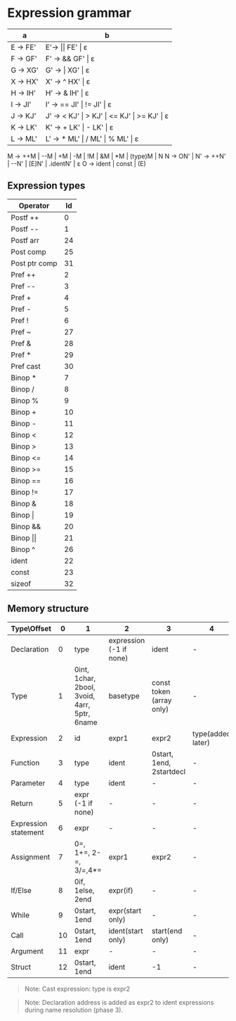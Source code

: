 # Expression grammar
a | b
--|--
E -> FE' | E'-> \|\| FE' \| ε
F -> GF' | F' ->  && GF' \| ε
G -> XG' | G' -> \| XG' \| ε
X -> HX' | X' -> ^ HX' \| ε
H -> IH' | H' -> & IH' \| ε
I -> JI' | I' -> == JI' \| != JI' \| ε
J -> KJ' | J' -> < KJ' \| > KJ' \| <= KJ' \| >= KJ' \| ε
K -> LK' | K' -> + LK' \| - LK' \| ε
L -> ML' | L' -> * ML' \| / ML' \| % ML' \| ε
M -> ++M \| --M \| +M \| -M \| !M \| &M \| *M \| (type)M \| N
N -> ON' | N' -> ++N' \| --N' \| [E]N' \| .identN' \| ε
O -> ident \| const \| (E)

## Expression types
Operator | Id
-------- | --
Postf ++ | 0
Postf -- | 1
Postf arr| 24
Post comp| 25
Post ptr comp | 31
Pref  ++ | 2
Pref  -- | 3
Pref  +  | 4
Pref  -  | 5
Pref  !  | 6
Pref  ~  | 27
Pref  &  | 28
Pref  *  | 29
Pref cast| 30
Binop *  | 7
Binop /  | 8
Binop %  | 9
Binop +  | 10
Binop -  | 11
Binop <  | 12
Binop >  | 13
Binop <= | 14
Binop >= | 15
Binop == | 16
Binop != | 17
Binop &  | 18
Binop \| | 19
Binop && | 20
Binop \|\| | 21
Binop ^  | 26
ident    | 22
const    | 23
sizeof	 | 32

## Memory structure
Type\Offset | 0 | 1 | 2 | 3 | 4
----------- | - | - | - | - | -
Declaration | 0 | type | expression (-1 if none) | ident | -
Type | 1 | 0int, 1char, 2bool, 3void, 4arr, 5ptr, 6name | basetype | const token (array only) | -
Expression | 2 | id | expr1 | expr2 | type(added later)
Function | 3 | type | ident | 0start, 1end, 2startdecl | -
Parameter | 4 | type | ident | - | -
Return | 5 | expr (-1 if none) | - | - | -
Expression statement | 6 | expr | - | - | -
Assignment | 7 | 0=, 1+=, 2-=, 3/=,4*= | expr1 | expr2 | -
If/Else | 8 | 0if, 1else, 2end | expr(if) | - | -
While | 9 | 0start, 1end | expr(start only) | - | -
Call | 10 | 0start, 1end | ident(start only) | start(end only) | -
Argument | 11 | expr | - | - | -
Struct | 12 | 0start, 1end | ident | -1 | -

> Note: Cast expression: type is expr2

> Note: Declaration address is added as expr2 to ident expressions during name resolution (phase 3).